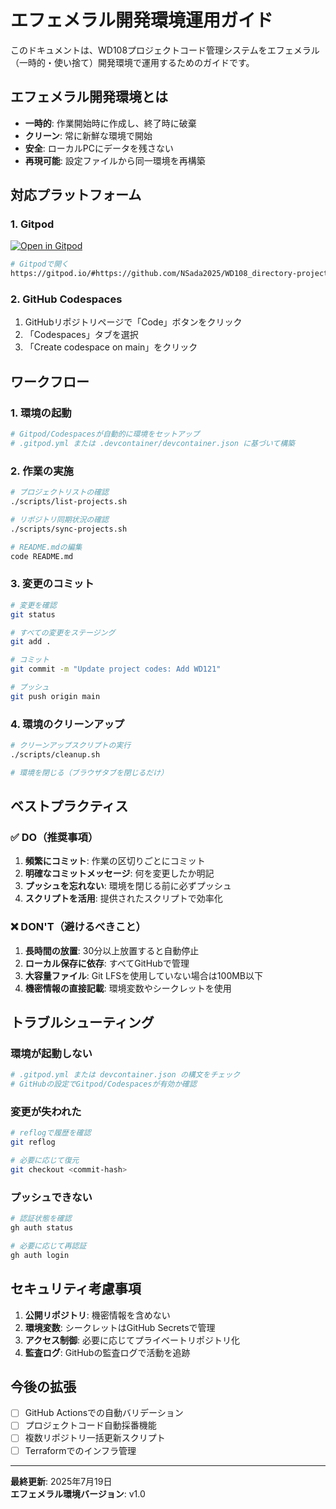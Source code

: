 # エフェメラル開発環境運用ガイド

このドキュメントは、WD108プロジェクトコード管理システムをエフェメラル（一時的・使い捨て）開発環境で運用するためのガイドです。

## エフェメラル開発環境とは

- **一時的**: 作業開始時に作成し、終了時に破棄
- **クリーン**: 常に新鮮な環境で開始
- **安全**: ローカルPCにデータを残さない
- **再現可能**: 設定ファイルから同一環境を再構築

## 対応プラットフォーム

### 1. Gitpod
[![Open in Gitpod](https://gitpod.io/button/open-in-gitpod.svg)](https://gitpod.io/#https://github.com/NSada2025/WD108_directory-project-codes)

```bash
# Gitpodで開く
https://gitpod.io/#https://github.com/NSada2025/WD108_directory-project-codes
```

### 2. GitHub Codespaces
1. GitHubリポジトリページで「Code」ボタンをクリック
2. 「Codespaces」タブを選択
3. 「Create codespace on main」をクリック

## ワークフロー

### 1. 環境の起動
```bash
# Gitpod/Codespacesが自動的に環境をセットアップ
# .gitpod.yml または .devcontainer/devcontainer.json に基づいて構築
```

### 2. 作業の実施
```bash
# プロジェクトリストの確認
./scripts/list-projects.sh

# リポジトリ同期状況の確認
./scripts/sync-projects.sh

# README.mdの編集
code README.md
```

### 3. 変更のコミット
```bash
# 変更を確認
git status

# すべての変更をステージング
git add .

# コミット
git commit -m "Update project codes: Add WD121"

# プッシュ
git push origin main
```

### 4. 環境のクリーンアップ
```bash
# クリーンアップスクリプトの実行
./scripts/cleanup.sh

# 環境を閉じる（ブラウザタブを閉じるだけ）
```

## ベストプラクティス

### ✅ DO（推奨事項）

1. **頻繁にコミット**: 作業の区切りごとにコミット
2. **明確なコミットメッセージ**: 何を変更したか明記
3. **プッシュを忘れない**: 環境を閉じる前に必ずプッシュ
4. **スクリプトを活用**: 提供されたスクリプトで効率化

### ❌ DON'T（避けるべきこと）

1. **長時間の放置**: 30分以上放置すると自動停止
2. **ローカル保存に依存**: すべてGitHubで管理
3. **大容量ファイル**: Git LFSを使用していない場合は100MB以下
4. **機密情報の直接記載**: 環境変数やシークレットを使用

## トラブルシューティング

### 環境が起動しない
```bash
# .gitpod.yml または devcontainer.json の構文をチェック
# GitHubの設定でGitpod/Codespacesが有効か確認
```

### 変更が失われた
```bash
# reflogで履歴を確認
git reflog

# 必要に応じて復元
git checkout <commit-hash>
```

### プッシュできない
```bash
# 認証状態を確認
gh auth status

# 必要に応じて再認証
gh auth login
```

## セキュリティ考慮事項

1. **公開リポジトリ**: 機密情報を含めない
2. **環境変数**: シークレットはGitHub Secretsで管理
3. **アクセス制御**: 必要に応じてプライベートリポジトリ化
4. **監査ログ**: GitHubの監査ログで活動を追跡

## 今後の拡張

- [ ] GitHub Actionsでの自動バリデーション
- [ ] プロジェクトコード自動採番機能
- [ ] 複数リポジトリ一括更新スクリプト
- [ ] Terraformでのインフラ管理

---

**最終更新**: 2025年7月19日  
**エフェメラル環境バージョン**: v1.0